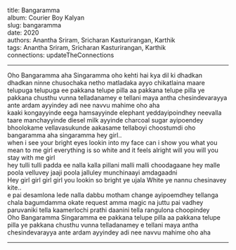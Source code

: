 title: Bangaramma  
album: Courier Boy Kalyan  
slug: bangaramma  
date: 2020  
authors: Anantha Sriram, Sricharan Kasturirangan, Karthik  
tags: Anantha Sriram, Sricharan Kasturirangan, Karthik  
connections: updateTheConnections  

------------

Oho Bangaramma aha Singaramma oho kehti hai kya dil ki dhadkan dhadkan ninne chusochaka netho matladaka ayyo chikatlaina maare telupuga telupuga ee pakkana telupe pilla aa pakkana telupe pilla ye pakkana chusthu vunna telladanamey e tellani maya antha chesindevarayya ante ardam ayyindey adi nee navvu mahime oho aha  
kaaki kongayyinde eega hamsayyinde elephant yeddayipoindhey neevalla taare manchayyinde diesel milk ayyinde charcoal sugar ayipoendey bhoolokame vellavasukunde aakasame tellaboyi choostumdi oho bangaramma aha singaramma hey girl..  
when i see your bright eyes lookin into my face can i show you what you mean to me girl everything is so white and it feels alright will you will you stay with me girl  
hey tulli tulli padda ee nalla kalla pillani malli malli choodagaane hey malle poola velluvey jaaji poola jalluley munchinaayi amdagaadni  
Hey girl girl girl girl you lookin so bright ye ujala White ye nannu chesinavey kite..  
e pai desamlona lede nalla dabbu motham change ayipoemdhey tellanga chala bagumdamma okate request amma magic na juttu pai vadhey paruvaniki tella kaamerlochi prathi daanini tella rangulona choopindey  
Oho Bangaramma Singaramma ee pakkana telupe pilla aa pakkana telupe pilla ye pakkana chusthu vunna telladanamey e tellani maya antha chesindevarayya ante ardam ayyindey adi nee navvu mahime oho aha  


------------
